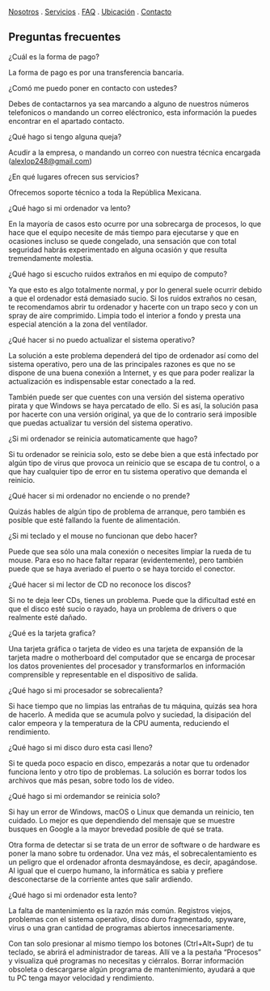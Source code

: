 [Nosotros](./Nosotros.md) . [Servicios](./Servicios.md) . [FAQ](FAQ.md) . [Ubicación](Ubicacion.md) . [Contacto](./Contacto.md)

## Preguntas frecuentes 

¿Cuál es la forma de pago?

La forma de pago es por una transferencia bancaria. 

¿Comó me puedo poner en contacto con ustedes? 

Debes de contactarnos ya sea marcando a alguno de nuestros números telefonicos o mandando un correo eléctronico, esta información la puedes encontrar en el apartado contacto. 

¿Qué hago si tengo alguna queja?

Acudir a la empresa, o mandando un correo con nuestra técnica encargada (alexlop248@gmail.com)

¿En qué lugares ofrecen sus servicios?

Ofrecemos soporte técnico a toda la República Mexicana.

¿Qué hago si mi ordenador va lento? 

En la mayoría de casos esto ocurre por una sobrecarga de procesos, lo que hace que el equipo necesite de más tiempo para ejecutarse y que en ocasiones incluso se quede congelado, una sensación que con total seguridad habrás experimentado en alguna ocasión y que resulta tremendamente molestia.

¿Qué hago si escucho ruidos extraños en mi equipo de computo?

Ya que esto es algo totalmente normal, y por lo general suele ocurrir debido a que el ordenador está demasiado sucio. Si los ruidos extraños no cesan, te recomendamos abrir tu ordenador y hacerte con un trapo seco y con un spray de aire comprimido. Limpia todo el interior a fondo y presta una especial atención a la zona del ventilador.

¿Qué hacer si no puedo actualizar el sistema operativo?

La solución a este problema dependerá del tipo de ordenador así como del sistema operativo, pero una de las principales razones es que no se dispone de una buena conexión a Internet, y es que para poder realizar la actualización es indispensable estar conectado a la red.

También puede ser que cuentes con una versión del sistema operativo pirata y que Windows se haya percatado de ello. Si es así, la solución pasa por hacerte con una versión original, ya que de lo contrario será imposible que puedas actualizar tu versión del sistema operativo.

¿Si mi ordenador se reinicia automaticamente que hago? 

Si tu ordenador se reinicia solo, esto se debe bien a que está infectado por algún tipo de virus que provoca un reinicio que se escapa de tu control, o a que hay cualquier tipo de error en tu sistema operativo que demanda el reinicio.

¿Qué hacer si mi ordenador no enciende o no prende?

Quizás hables de algún tipo de problema de arranque, pero también es posible que esté fallando la fuente de alimentación.

¿Si mi teclado y el mouse no funcionan que debo hacer?

Puede que sea sólo una mala conexión o necesites limpiar la rueda de tu mouse. Para eso no hace faltar reparar (evidentemente), pero también puede que se haya averiado el puerto o se haya torcido el conector.

¿Qué hacer si mi lector de CD no reconoce los discos?

Si no te deja leer CDs, tienes un problema. Puede que la dificultad esté en que el disco esté sucio o rayado, haya un problema de drivers o que realmente esté dañado.

¿Qué es la tarjeta grafica?

Una tarjeta gráfica o tarjeta de video es una tarjeta de expansión de la tarjeta madre o motherboard del computador que se encarga de procesar los datos provenientes del procesador y transformarlos en información comprensible y representable en el dispositivo de salida.

¿Qué hago si mi procesador se sobrecalienta?

Si hace tiempo que no limpias las entrañas de tu máquina, quizás sea hora de hacerlo. A medida que se acumula polvo y suciedad, la disipación del calor empeora y la temperatura de la CPU aumenta, reduciendo el rendimiento.

¿Qué hago si mi disco duro esta casi lleno? 

Si te queda poco espacio en disco, empezarás a notar que tu ordenador funciona lento y otro tipo de problemas. La solución es borrar todos los archivos que más pesan, sobre todo los de vídeo.

¿Qué hago si mi ordemandor se reinicia solo?

Si hay un error de Windows, macOS o Linux que demanda un reinicio, ten cuidado. Lo mejor es que dependiendo del mensaje que se muestre busques en Google a la mayor brevedad posible de qué se trata.

Otra forma de detectar si se trata de un error de software o de hardware es poner la mano sobre tu ordenador. Una vez más, el sobrecalentamiento es un peligro que el ordenador afronta desmayándose, es decir, apagándose. Al igual que el cuerpo humano, la informática es sabia y prefiere desconectarse de la corriente antes que salir ardiendo.

¿Qué hago si mi ordenador esta lento?

 La falta de mantenimiento es la razón más común. Registros viejos, problemas con el sistema operativo, disco duro fragmentado, spyware, virus o una gran cantidad de programas abiertos innecesariamente.

Con tan solo presionar al mismo tiempo los botones (Ctrl+Alt+Supr) de tu teclado, se abrirá el administrador de tareas. Allí ve a la pestaña “Procesos” y visualiza qué programas no necesitas y ciérralos. Borrar información obsoleta o descargarse algún programa de mantenimiento, ayudará a que tu PC tenga mayor velocidad y rendimiento.

